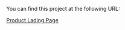 You can find this project at the following URL:

  [Product Lading Page](http://verona-fu.github.io/product_landing_page/)
